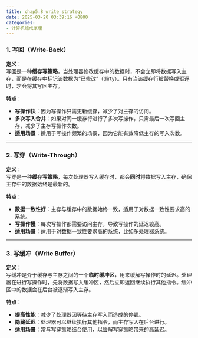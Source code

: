 ```yaml
---
title: chap5.8 write_strategy
date: 2025-03-20 03:39:16 +0800
categories:
- 计算机组成原理
---
```


### **1. 写回（Write-Back）**

**定义**：  
写回是一种**缓存写策略**，当处理器修改缓存中的数据时，不会立即将数据写入主存，而是在缓存中标记该数据为“已修改”（dirty）。只有当该缓存行被替换或驱逐时，才会将其写回主存。

**特点**：

- **写操作快**：因为写操作只需更新缓存，减少了对主存的访问。
- **多次写入合并**：如果对同一缓存行进行了多次写操作，只需最后一次写回主存，减少了主存写操作次数。
- **适用场景**：适用于写操作频繁的场景，因为它能有效降低主存的写入次数。

---

### **2. 写穿（Write-Through）**

**定义**：  
写穿是一种**缓存写策略**，每次处理器写入缓存时，都会**同时**将数据写入主存，确保主存中的数据始终是最新的。

**特点**：

- **数据一致性好**：主存与缓存中的数据始终一致，适用于对数据一致性要求高的系统。
- **写操作慢**：每次写操作都需要访问主存，导致写操作的延迟较高。
- **适用场景**：适用于对数据一致性要求高的系统，比如多处理器系统。

---

### **3. 写缓冲（Write Buffer）**

**定义**：  
写缓冲是介于缓存与主存之间的一个**临时缓冲区**，用来缓解写操作时的延迟。处理器在进行写操作时，先将数据写入缓冲区，然后立即返回继续执行其他指令。缓冲区中的数据会在后台被逐渐写入主存。

**特点**：

- **提高性能**：减少了处理器因等待主存写入而造成的停顿。
- **隐藏延迟**：处理器可以继续执行其他指令，而主存写入在后台进行。
- **适用场景**：常与写穿策略结合使用，以缓解写穿策略带来的高延迟。